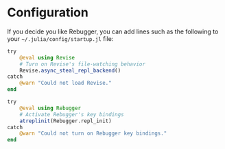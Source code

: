 # Configuration

If you decide you like Rebugger, you can add lines such as the following to your
`~/.julia/config/startup.jl` file:

```julia
try
    @eval using Revise
    # Turn on Revise's file-watching behavior
    Revise.async_steal_repl_backend()
catch
    @warn "Could not load Revise."
end

try
    @eval using Rebugger
    # Activate Rebugger's key bindings
    atreplinit(Rebugger.repl_init)
catch
    @warn "Could not turn on Rebugger key bindings."
end
```
